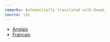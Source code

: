 ```yaml
---
remarks: Automatically translated with DeepL
source: \$1
---
```


<!-- _navbar.md -->

* [Anglais](/)
* [Francais](/fr/)
